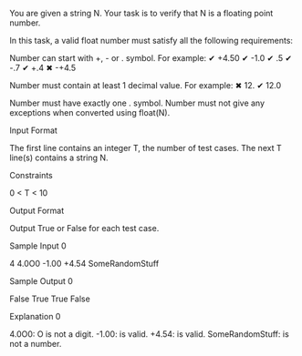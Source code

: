 You are given a string N.
Your task is to verify that N is a floating point number.

In this task, a valid float number must satisfy all the following requirements:

Number can start with +, - or . symbol.
For example:
✔
+4.50
✔
-1.0
✔
.5
✔
-.7
✔
+.4
✖
 -+4.5

Number must contain at least 1 decimal value.
For example:
✖
 12.
✔
12.0  

Number must have exactly one . symbol.
Number must not give any exceptions when converted using float(N).

Input Format

The first line contains an integer T, the number of test cases.
The next T line(s) contains a string N.

Constraints

0 < T < 10

Output Format

Output True or False for each test case.

Sample Input 0

4
4.0O0
-1.00
+4.54
SomeRandomStuff

Sample Output 0

False
True
True
False

Explanation 0

4.0O0: O is not a digit.
-1.00: is valid.
+4.54: is valid.
SomeRandomStuff: is not a number.